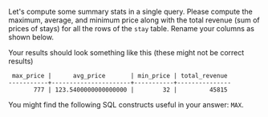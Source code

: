 Let's compute some summary stats in a single query. Please
compute the maximum, average, and minimum price along with
the total revenue (sum of prices of stays) for all the
rows of the `stay` table. Rename your columns as shown below.

Your results should look something like this (these might not be correct results)
```
 max_price |      avg_price       | min_price | total_revenue
-----------+----------------------+-----------+---------------
       777 | 123.5400000000000000 |        32 |         45815
```
You might find the following SQL constructs useful in your answer: `MAX`.